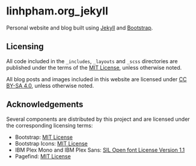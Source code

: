 # linhpham.org_jekyll

Personal website and blog built using [Jekyll](https://jekyllrb.com/) and [Bootstrap](https://getbootstrap.com/).

## Licensing

All code included in the `_includes`, `_layouts` and `_scss` directories are published under the terms of the [MIT License](./LICENSE), unless otherwise noted.

All blog posts and images included in this website are licensed under [CC BY-SA 4.0](https://creativecommons.org/licenses/by-sa/4.0/), unless otherwise noted.

## Acknowledgements

Several components are distributed by this project and are licensed under the corresponding licensing terms:

* Bootstrap: [MIT License](https://github.com/twbs/bootstrap/blob/main/LICENSE)
* Bootstrap Icons: [MIT License](https://github.com/twbs/icons/blob/main/LICENSE)
* IBM Plex Mono and IBM Plex Sans: [SIL Open font License Version 1.1](https://github.com/IBM/plex/blob/master/LICENSE.txt)
* Pagefind: [MIT License](https://github.com/CloudCannon/pagefind/blob/main/LICENSE)
